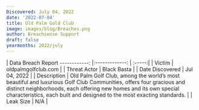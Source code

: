 ```yaml
---
Discovered: July 04, 2022
date: '2022-07-04'
title: Old Palm Gold Club
image: images/blog/Breaches.png
author: Breachsense Support
draft: false
yearmonths: 2022/july
---
```



| Data Breach Report
------------:     |:-------------:    | :-----:|
| Victim      | oldpalmgolfclub.com      | 
| Threat Actor      |  Black Basta     | 
| Date Discovered      | Jul 04, 2022      | 
| Description      | Old Palm Golf Club, among the world’s most beautiful and luxurious Golf Club Communities, offers four gracious and distinct neighborhoods, each offering new homes and its own special characteristics, each built and designed to the most exacting standards.       | 
| Leak Size      | N/A      | 

